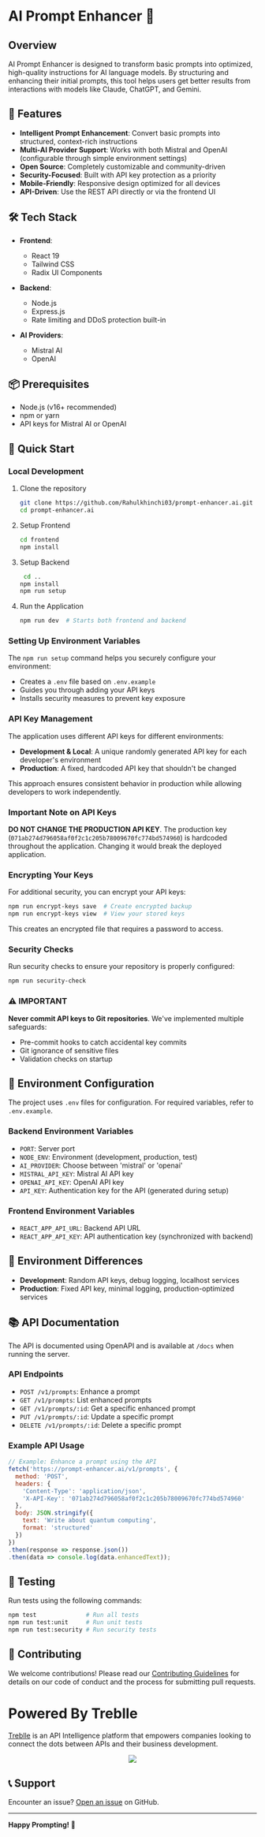 # AI Prompt Enhancer 🚀

## Overview

AI Prompt Enhancer is designed to transform basic prompts into optimized, high-quality instructions for AI language models. By structuring and enhancing their initial prompts, this tool helps users get better results from interactions with models like Claude, ChatGPT, and Gemini.

## 🌟 Features

- **Intelligent Prompt Enhancement**: Convert basic prompts into structured, context-rich instructions
- **Multi-AI Provider Support**: Works with both Mistral and OpenAI (configurable through simple environment settings)
- **Open Source**: Completely customizable and community-driven
- **Security-Focused**: Built with API key protection as a priority
- **Mobile-Friendly**: Responsive design optimized for all devices
- **API-Driven**: Use the REST API directly or via the frontend UI

## 🛠 Tech Stack

- **Frontend**:
  - React 19
  - Tailwind CSS
  - Radix UI Components

- **Backend**:
  - Node.js
  - Express.js
  - Rate limiting and DDoS protection built-in

- **AI Providers**:
  - Mistral AI
  - OpenAI

## 📦 Prerequisites

- Node.js (v16+ recommended)
- npm or yarn
- API keys for Mistral AI or OpenAI
  
## 🚀 Quick Start

### Local Development

1. Clone the repository

   ```bash
   git clone https://github.com/Rahulkhinchi03/prompt-enhancer.ai.git
   cd prompt-enhancer.ai
   ```

2. Setup Frontend

   ```bash
   cd frontend
   npm install
   ```

2. Setup Backend

   ```bash
    cd ..
   npm install
   npm run setup
   ```

4. Run the Application

   ```bash
   npm run dev  # Starts both frontend and backend
   ```

### Setting Up Environment Variables

The `npm run setup` command helps you securely configure your environment:

- Creates a `.env` file based on `.env.example`
- Guides you through adding your API keys
- Installs security measures to prevent key exposure

### API Key Management

The application uses different API keys for different environments:

- **Development & Local**: A unique randomly generated API key for each developer's environment
- **Production**: A fixed, hardcoded API key that shouldn't be changed

This approach ensures consistent behavior in production while allowing developers to work independently.

### Important Note on API Keys

**DO NOT CHANGE THE PRODUCTION API KEY**. The production key (`071ab274d796058af0f2c1c205b78009670fc774bd574960`) is hardcoded throughout the application. Changing it would break the deployed application.

### Encrypting Your Keys

For additional security, you can encrypt your API keys:

```bash
npm run encrypt-keys save  # Create encrypted backup
npm run encrypt-keys view  # View your stored keys
```

This creates an encrypted file that requires a password to access.

### Security Checks

Run security checks to ensure your repository is properly configured:

```bash
npm run security-check
```

### ⚠️ IMPORTANT

**Never commit API keys to Git repositories**. We've implemented multiple safeguards:

- Pre-commit hooks to catch accidental key commits
- Git ignorance of sensitive files
- Validation checks on startup

## 🔐 Environment Configuration

The project uses `.env` files for configuration. For required variables, refer to `.env.example`.

### Backend Environment Variables

- `PORT`: Server port
- `NODE_ENV`: Environment (development, production, test)
- `AI_PROVIDER`: Choose between 'mistral' or 'openai'
- `MISTRAL_API_KEY`: Mistral AI API key
- `OPENAI_API_KEY`: OpenAI API key
- `API_KEY`: Authentication key for the API (generated during setup)

### Frontend Environment Variables

- `REACT_APP_API_URL`: Backend API URL
- `REACT_APP_API_KEY`: API authentication key (synchronized with backend)

## 🔄 Environment Differences

- **Development**: Random API keys, debug logging, localhost services
- **Production**: Fixed API key, minimal logging, production-optimized services

## 📚 API Documentation

The API is documented using OpenAPI and is available at `/docs` when running the server.

### API Endpoints

- `POST /v1/prompts`: Enhance a prompt
- `GET /v1/prompts`: List enhanced prompts 
- `GET /v1/prompts/:id`: Get a specific enhanced prompt
- `PUT /v1/prompts/:id`: Update a specific prompt
- `DELETE /v1/prompts/:id`: Delete a specific prompt

### Example API Usage

```javascript
// Example: Enhance a prompt using the API
fetch('https://prompt-enhancer.ai/v1/prompts', {
  method: 'POST',
  headers: {
    'Content-Type': 'application/json',
    'X-API-Key': '071ab274d796058af0f2c1c205b78009670fc774bd574960'
  },
  body: JSON.stringify({
    text: 'Write about quantum computing',
    format: 'structured'
  })
})
.then(response => response.json())
.then(data => console.log(data.enhancedText));
```

## 🧪 Testing

Run tests using the following commands:

```bash
npm test              # Run all tests
npm run test:unit     # Run unit tests
npm run test:security # Run security tests
```

## 🤝 Contributing

We welcome contributions! Please read our [Contributing Guidelines](CONTRIBUTING.md) for details on our code of conduct and the process for submitting pull requests.

# Powered By Treblle

[Treblle](https://treblle.com) is an API Intelligence platform that empowers companies looking to connect the dots between APIs and their business development.

<div align="center">
  <img src="https://github.com/user-attachments/assets/54f0c084-65bb-4431-b80d-cceab6c63dc3"/>
</div>

## 📞 Support

Encounter an issue? [Open an issue](https://github.com/Treblle/prompt-enhancer/issues) on GitHub.

---

**Happy Prompting! 🎉**
